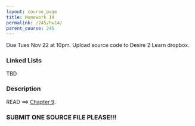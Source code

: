 ```yaml
---
layout: course_page
title: Homework 14
permalink: /245/hw14/
parent_course: 245
---
```


Due Tues Nov 22 at 10pm. Upload source code to Desire 2 Learn dropbox.

### Linked Lists

TBD

### Description

READ ==> [Chapter 9](http://math.hws.edu/javanotes/c8).

### **SUBMIT ONE SOURCE FILE PLEASE!!!** 










